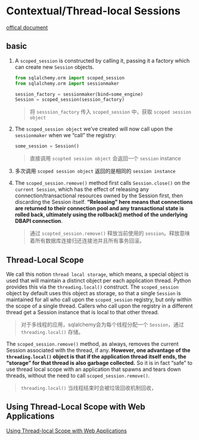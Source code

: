 # Contextual/Thread-local Sessions

[offical document](https://docs.sqlalchemy.org/en/14/orm/contextual.html)

## basic

1. A `scoped_session` is constructed by calling it, passing it a factory which can create new `Session` objects.
    ```py
    from sqlalchemy.orm import scoped_session
    from sqlalchemy.orm import sessionmaker

    session_factory = sessionmaker(bind=some_engine)
    Session = scoped_session(session_factory)
    ```
    > 将 `sesssion_factory` 传入 `scoped_session` 中，获取 `scoped session object`

2. The `scoped_session object` we’ve created will now call upon the `sessionmaker` when we “call” the registry:
    ```py
    some_session = Session()
    ```
    > 直接调用 `scopted session object` 会返回一个 `session` instance

3. 多次调用 `scoped session object` 返回的是相同的 `session instance`

4. The `scoped_session.remove()` method first calls `Session.close()` on the `current Session`, which has the effect of releasing any connection/transactional resources owned by the Session first, then discarding the Session itself. __“Releasing” here means that connections are returned to their connection pool and any transactional state is rolled back, ultimately using the rollback() method of the underlying DBAPI connection__.
    > 通过 `scopted_session.remove()` 释放当前使用的 `session`。释放意味着所有数据库连接归还连接池并且所有事务回滚。

## Thread-Local Scope

We call this notion `thread local storage`, which means, a special object is used that will maintain a distinct object per each application thread. Python provides this via the `threading.local()` construct. The `scoped_session` object by default uses this object as storage, so that a single `Session` is maintained for all who call upon the `scoped_session` registry, but only within the scope of a single thread. Callers who call upon the registry in a different thread get a Session instance that is local to that other thread.

> 对于多线程的应用，sqlalchemy会为每个线程分配一个 `Session`，通过 `threading.local()` 存储。

The `scoped_session.remove()` method, as always, removes the current Session associated with the thread, if any. __However, one advantage of the `threading.local()` object is that if the application thread itself ends, the “storage” for that thread is also garbage collected.__ So it is in fact “safe” to use thread local scope with an application that spawns and tears down threads, without the need to call `scoped_session.remove()`.

> `threading.local()` 当线程结束时会被垃圾回收机制回收，

## Using Thread-Local Scope with Web Applications

[Using Thread-local Scope with Web Applications](https://docs.sqlalchemy.org/en/14/orm/contextual.html#using-thread-local-scope-with-web-applications)






